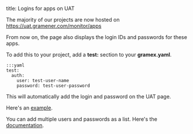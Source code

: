 title: Logins for apps on UAT

The majority of our projects are now hosted on <https://uat.gramener.com/monitor/apps>

From now on, the page also displays the login IDs and passwords for these apps. 

To add this to your project, add a **test:** section to your **gramex.yaml**.

    :::yaml
    test:
      auth:
        user: test-user-name
        password: test-user-password

This will automatically add the login and password on the UAT page.

Here's an [example](https://code.gramener.com/swathi.yegireddi/BARC-Advertising/blob/c1daad68/gramex.yaml#L9).

You can add multiple users and passwords as a list. Here's the [documentation](https://learn.gramener.com/wiki/dev.html#deploying).
